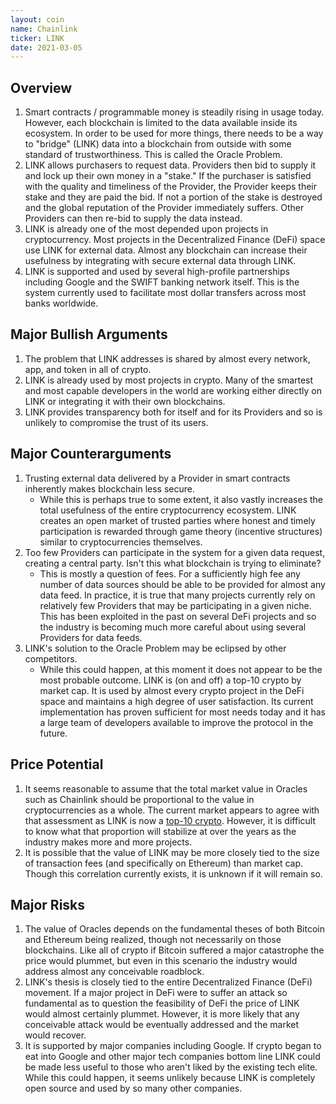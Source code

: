 ```yaml
---
layout: coin
name: Chainlink
ticker: LINK
date: 2021-03-05
---
```


## Overview

1. Smart contracts / programmable money is steadily rising in usage today. However, each blockchain is limited to the data available inside its ecosystem. In order to be used for more things, there needs to be a way to "bridge" (LINK) data into a blockchain from outside with some standard of trustworthiness. This is called the Oracle Problem.
2. LINK allows purchasers to request data. Providers then bid to supply it and lock up their own money in a "stake." If the purchaser is satisfied with the quality and timeliness of the Provider, the Provider keeps their stake and they are paid the bid. If not a portion of the stake is destroyed and the global reputation of the Provider immediately suffers. Other Providers can then re-bid to supply the data instead.
3. LINK is already one of the most depended upon projects in cryptocurrency. Most projects in the Decentralized Finance (DeFi) space use LINK for external data. Almost any blockchain can increase their usefulness by integrating with secure external data through LINK.
4. LINK is supported and used by several high-profile partnerships including Google and the SWIFT banking network itself. This is the system currently used to facilitate most dollar transfers across most banks worldwide.

## Major Bullish Arguments

1. The problem that LINK addresses is shared by almost every network, app, and token in all of crypto.
2. LINK is already used by most projects in crypto. Many of the smartest and most capable developers in the world are working either directly on LINK or integrating it with their own blockchains.
3. LINK provides transparency both for itself and for its Providers and so is unlikely to compromise the trust of its users.

## Major Counterarguments

1. Trusting external data delivered by a Provider in smart contracts inherently makes blockchain less secure.
   - While this is perhaps true to some extent, it also vastly increases the total usefulness of the entire cryptocurrency ecosystem. LINK creates an open market of trusted parties where honest and timely participation is rewarded through game theory (incentive structures) similar to cryptocurrencies themselves.
2. Too few Providers can participate in the system for a given data request, creating a central party. Isn't this what blockchain is trying to eliminate?
   - This is mostly a question of fees. For a sufficiently high fee any number of data sources should be able to be provided for almost any data feed. In practice, it is true that many projects currently rely on relatively few Providers that may be participating in a given niche. This has been exploited in the past on several DeFi projects and so the industry is becoming much more careful about using several Providers for data feeds.
3. LINK's solution to the Oracle Problem may be eclipsed by other competitors.
   - While this could happen, at this moment it does not appear to be the most probable outcome. LINK is (on and off) a top-10 crypto by market cap. It is used by almost every crypto project in the DeFi space and maintains a high degree of user satisfaction. Its current implementation has proven sufficient for most needs today and it has a large team of developers available to improve the protocol in the future.

## Price Potential

1. It seems reasonable to assume that the total market value in Oracles such as Chainlink should be proportional to the value in cryptocurrencies as a whole. The current market appears to agree with that assessment as LINK is now a [top-10 crypto](https://coinpaprika.com/coin/link-chainlink/). However, it is difficult to know what that proportion will stabilize at over the years as the industry makes more and more projects.
2. It is possible that the value of LINK may be more closely tied to the size of transaction fees (and specifically on Ethereum) than market cap. Though this correlation currently exists, it is unknown if it will remain so.

## Major Risks

1. The value of Oracles depends on the fundamental theses of both Bitcoin and Ethereum being realized, though not necessarily on those blockchains. Like all of crypto if Bitcoin suffered a major catastrophe the price would plummet, but even in this scenario the industry would address almost any conceivable roadblock.
2. LINK's thesis is closely tied to the entire Decentralized Finance (DeFi) movement. If a major project in DeFi were to suffer an attack so fundamental as to question the feasibility of DeFi the price of LINK would almost certainly plummet. However, it is more likely that any conceivable attack would be eventually addressed and the market would recover.
3. It is supported by major companies including Google. If crypto began to eat into Google and other major tech companies bottom line LINK could be made less useful to those who aren't liked by the existing tech elite. While this could happen, it seems unlikely because LINK is completely open source and used by so many other companies.
